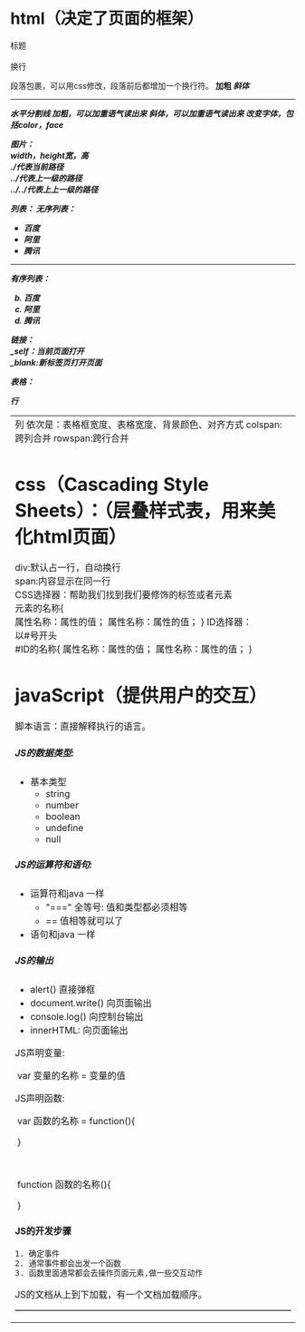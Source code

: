# html（决定了页面的框架）   
<h>标题  
<br/>换行  
<p>段落包裹，可以用css修改，段落前后都增加一个换行符。   
<b>加粗   
<i>斜体   
<hr/>水平分割线    
<strong>加粗，可以加重语气读出来    
<em>斜体，可以加重语气读出来    
<font>改变字体，包括color，face    
  
图片：
<img src="">  
width，height宽，高  
./代表当前路径  
../代表上一级的路径  
../../代表上上一级的路径    
    
列表： 
无序列表：  
<ul type="square">
  <li>百度</li>
  <li>阿里</li>
  <li>腾讯</li>
</ul>
<hr/>
有序列表：  
<ol type="a" start="2">
  <li>百度</li>
  <li>阿里</li>
  <li>腾讯</li>
</ol>
  
链接：  
_self：当前页面打开  
_blank:新标签页打开页面  
  
表格：  
<table>  
<tr>行  
<td>列  
<table border="1px" width="400px" bgcolor="yellow" align="center">  
依次是：表格框宽度、表格宽度、背景颜色、对齐方式  
colspan:跨列合并  
rowspan:跨行合并  
  
# css（Cascading Style Sheets）：（层叠样式表，用来美化html页面）  
div:默认占一行，自动换行  
span:内容显示在同一行  
CSS选择器：帮助我们找到我们要修饰的标签或者元素  
元素的名称{  
  属性名称：属性的值；
  属性名称：属性的值；
}
ID选择器：  
以#号开头  
#ID的名称{
  属性名称：属性的值；
  属性名称：属性的值；
}

# javaScript（提供用户的交互）  
脚本语言：直接解释执行的语言。  
##### JS的数据类型:

- 基本类型  
  - string  
  - number  
  - boolean  
  - undefine  
  - null  

##### JS的运算符和语句:

- 运算符和java 一样
  - "===" 全等号: 值和类型都必须相等
  - == 值相等就可以了
- 语句和java 一样


##### JS的输出

- alert()  直接弹框
- document.write()  向页面输出
- console.log() 向控制台输出
- innerHTML:  向页面输出

JS声明变量:

​	var 变量的名称 = 变量的值

JS声明函数:

​	var 函数的名称 = function(){	

​	}

​	

​	function 函数的名称(){

​	}


#### JS的开发步骤

```html
1. 确定事件
2. 通常事件都会出发一个函数
3. 函数里面通常都会去操作页面元素,做一些交互动作

```

JS的文档从上到下加载，有一个文档加载顺序。  



















